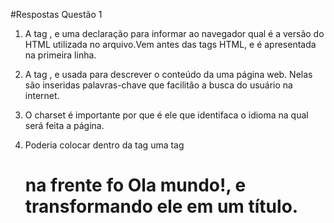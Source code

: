 #Respostas Questão 1

  1. A tag <!DOCTYPE html>, e uma declaração para informar ao navegador qual é a versão do HTML utilizada no arquivo.Vem antes das tags HTML, e é apresentada na primeira linha.

  2. A tag <meta>, e usada para descrever o conteúdo da uma página web. Nelas são inseridas palavras-chave que facilitão a busca do usuário na internet.

  3. O charset é importante por que é ele que identifaca o idioma na qual será feita a página.
  
  4. Poderia colocar dentro da tag <body> uma tag  <h1> na frente fo Ola mundo!, e transformando ele em um título.